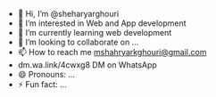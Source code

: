 - 👋 Hi, I’m @sheharyarghouri
- 👀 I’m interested in Web and App development
- 🌱 I’m currently learning web development 
- 💞️ I’m looking to collaborate on ...
- 📫 How to reach me mshahryarkghouri@gmail.com
- dm.wa.link/4cwxg8 DM on WhatsApp
- 😄 Pronouns: ...
- ⚡ Fun fact: ...

<!---
sheharyarghouri/sheharyarghouri is a ✨ special ✨ repository because its `README.md` (this file) appears on your GitHub profile.
You can click the Preview link to take a look at your changes.
--->
